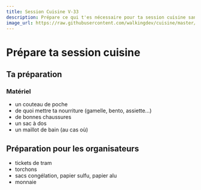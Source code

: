 ```yaml
---
title: Session Cuisine V-33
description: Prépare ce qui t'es nécessaire pour ta session cuisine sans cuisine.
image_url: https://raw.githubusercontent.com/walkingdev/cuisine/master/media/picnic-jap.jpg
---
```


# Prépare ta session cuisine

## Ta préparation

### Matériel

* un couteau de poche
* de quoi mettre ta nourriture (gamelle, bento, assiette...)
* de bonnes chaussures
* un sac à dos
* un maillot de bain (au cas où)


## Préparation pour les organisateurs

* tickets de tram
* torchons
* sacs congélation, papier sulfu, papier alu
* monnaie

